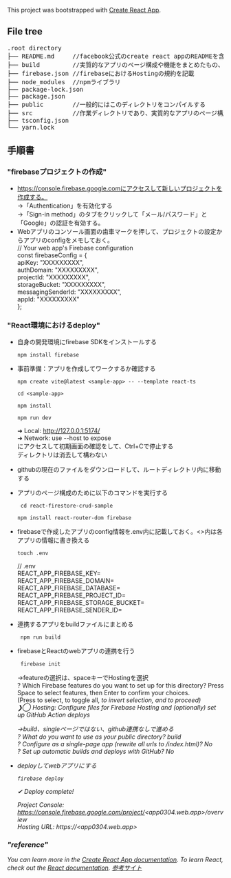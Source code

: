 This project was bootstrapped with [Create React App](https://github.com/facebook/create-react-app).

## File tree

<pre>
.root directory
├── README.md     //facebook公式のcreate react appのREADMEを含む
├── build         //実質的なアプリのページ構成や機能をまとめたもの、本アプリではfirebaseのコンパイル先として使用。テスト環境の中間ファイルとして作成される。Create React Appを使用した場合はBuildが作られる。
├── firebase.json //firebaseにおけるHostingの規約を記載
├── node_modules  //npmライブラリ
├── package-lock.json
├── package.json
├── public        //一般的にはこのディレクトリをコンパイルする
├── src           //作業ディレクトリであり、実質的なアプリのページ構成や機能をまとめたもの
├── tsconfig.json
└── yarn.lock
</pre>


## 手順書

### "firebaseプロジェクトの作成"
- https://console.firebase.google.comにアクセスして新しいプロジェクトを作成する。  
  →「Authentication」を有効化する<br />
  →「Sign-in method」のタブをクリックして「メール/パスワード」と「Google」の認証を有効する。  
- Webアプリのコンソール画面の歯車マークを押して、プロジェクトの設定からアプリのconfigをメモしておく。  
  // Your web app's Firebase configuration  
  const firebaseConfig = {  
    apiKey: "XXXXXXXXX",  
    authDomain: "XXXXXXXXX",  
    projectId: "XXXXXXXXX",  
    storageBucket: "XXXXXXXXX",  
    messagingSenderId: "XXXXXXXXX",  
    appId: "XXXXXXXXX"  
  };

### "React環境におけるdeploy"
- 自身の開発環境にfirebase SDKをインストールする

      npm install firebase
- 事前準備：アプリを作成してワークするか確認する
      
      npm create vite@latest <sample-app> -- --template react-ts
  
      cd <sample-app>
  
      npm install
  
      npm run dev  
  ➜  Local:   http://127.0.0.1:5174/  
  ➜  Network: use --host to expose  
  にアクセスして初期画面の確認をして、Ctrl+Cで停止する  
  ディレクトリは消去して構わない  
- githubの現在のファイルをダウンロードして、ルートディレクトリ内に移動する  
- アプリのページ構成のために以下のコマンドを実行する
  
       cd react-firestore-crud-sample
  
      npm install react-router-dom firebase   
- firebaseで作成したアプリのconfig情報を.env内に記載しておく。<>内は各アプリの情報に書き換える

      touch .env  
     // .env  
  REACT_APP_FIREBASE_KEY=<apiKey>  
  REACT_APP_FIREBASE_DOMAIN=<authDomain>  
  REACT_APP_FIREBASE_DATABASE=<databaseURL>  
  REACT_APP_FIREBASE_PROJECT_ID=<projectId>  
  REACT_APP_FIREBASE_STORAGE_BUCKET=<storageBucket>  
  REACT_APP_FIREBASE_SENDER_ID=<messagingSenderId>  
-  連携するアプリをbuildファイルにまとめる

        npm run build  
-  firebaseとReactのwebアプリの連携を行う
    
        firebase init  
   →featureの選択は、spaceキーでHostingを選択  
    ? Which Firebase features do you want to set up for this directory? Press Space to select features, then Enter to confirm your choices.  
     (Press <space> to select, <a> to toggle all, <i> to invert selection, and <enter> to proceed)  
    ❯◯ Hosting: Configure files for Firebase Hosting and (optionally) set up GitHub Action deploys
  
   →build、singleページではない、github連携なしで進める  
    ? What do you want to use as your public directory? build  
    ? Configure as a single-page app (rewrite all urls to /index.html)? No  
    ? Set up automatic builds and deploys with GitHub? No  
- deployしてwebアプリにする  
  
      firebase deploy  
  
  ✔  Deploy complete!  

    Project Console: https://console.firebase.google.com/project/<app0304.web.app>/overview  
    Hosting URL: https://<app0304.web.app>  

### "reference"
You can learn more in the [Create React App documentation](https://facebook.github.io/create-react-app/docs/getting-started).
To learn React, check out the [React documentation](https://reactjs.org/).
[参考サイト](https://zenn.dev/takanari_dev/articles/2024-01-29-firebase-web-app)

